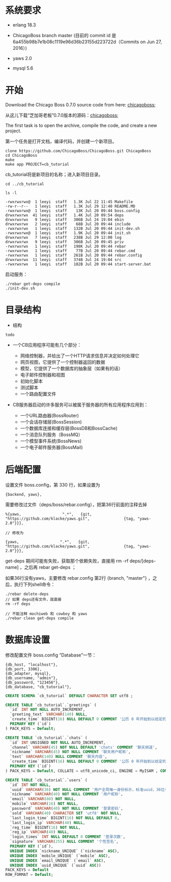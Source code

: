 # 系统要求

* erlang 18.3

* ChicagoBoss branch master (目前的 commit id 是 6a455b98b7e1b08c1119e96d36b23155d223722d（Commits on Jun 27, 2016）)

* yaws 2.0

* mysql 5.6

# 开始

Download the Chicago Boss 0.7.0 source code from here: [chicagoboss](http://www.chicagoboss.org/);

从这儿下载“芝加哥老板”0.7.0版本的源码：[chicagoboss](http://www.chicagoboss.org/);

The first task is to open the archive, compile the code, and create a new project.

第一个任务是打开文档，编译代码，并创建一个新项目。


```shell
clone https://github.com/ChicagoBoss/ChicagoBoss.git ChicagoBoss
cd ChicagoBoss
make
make app PROJECT=cb_tutorial
```

cb_tutorial将是新项目的名称；进入新项目目录。

```shell
cd ../cb_tutorial

ls -l

-rwxrwxrwx@  1 leeyi  staff   1.3K Jul 22 11:45 Makefile
-rw-r--r--   1 leeyi  staff   1.3K Jul 29 12:40 README.MD
-rwxrwxrwx@  1 leeyi  staff    13K Jul 20 09:44 boss.config
drwxrwxrwx  41 leeyi  staff   1.4K Jul 20 09:54 deps
drwxrwxrwx   9 leeyi  staff   306B Jul 24 19:04 ebin
drwxrwxrwx   2 leeyi  staff    68B Jul 20 09:44 include
-rwxrwxrwx   1 leeyi  staff   132B Jul 20 09:44 init-dev.sh
-rwxrwxrwx@  1 leeyi  staff   1.9K Jul 20 09:44 init.sh
drwxrwxrwx   7 leeyi  staff   238B Jul 29 12:00 log
drwxrwxrwx   9 leeyi  staff   306B Jul 20 09:45 priv
-rwxrwxrwx   1 leeyi  staff   198K Jul 20 09:44 rebar
-rwxrwxrwx   1 leeyi  staff    77B Jul 20 09:44 rebar.cmd
-rwxrwxrwx   1 leeyi  staff   261B Jul 20 09:44 rebar.config
drwxrwxrwx  11 leeyi  staff   374B Jul 24 19:04 src
-rwxrwxrwx   1 leeyi  staff   182B Jul 20 09:44 start-server.bat
```

启动服务：

```shell
./rebar get-deps compile
./init-dev.sh
```

# 目录结构

* 结构

```shell
todo
```

* 一个CB应用程序可能有几个部分：

    * 网络控制器，并给出了一个HTTP请求信息并决定如何处理它
    * 网页视图，它提供了一个控制器返回的数据
    * 模型，它提供了一个数据库的抽象层（如果有的话）
    * 电子邮件控制器和视图
    * 初始化脚本
    * 测试脚本
    * 一个路由配置文件

* CB服务器启动的许多服务可以被属于服务器的所有应用程序应用到：

    * 一个URL路由器(BossRouter)
    * 一个会话存储层(BossSession)
    * 一个数据库连接和缓存层(BossDB和BossCache)
    * 一个消息队列服务（BossMQ）
    * 一个模型事件系统(BossNews)
    * 一个电子邮件服务器(BossMail)

# 后端配置

设置文件 boss.config，第 330 行，如果设置为
```config
{backend, yaws},
```
需要修改过文件（deps/boss/rebar.config），把第36行前面的注释去掉

```config
%{yaws,                  ".*",   {git, "https://github.com/klacke/yaws.git",               {tag, "yaws-2.0"}}},

// 修改为

{yaws,                  ".*",   {git, "https://github.com/klacke/yaws.git",               {tag, "yaws-2.0"}}},
```

get-deps 期间可能有失败，获取那个依赖失败，直接用 rm -rf deps/[deps-name] ，之后再 rebar get-deps ；

如果36行没有yaws，主要修改 rebar.config 第2行  {branch, "master"} ，之后，执行下列shell命令：

```shell
./rebar delete-deps
// 如果 deps还有文件，就直接
rm -rf deps

// 不能注释 mochiweb 和 cowboy 和 yaws
./rebar clean get-deps compile
```

# 数据库设置
修改配置文件 boss.config “Database”一节：
```config
{db_host, "localhost"},
{db_port, 3306},
{db_adapter, mysql},
{db_username, "admin"},
{db_password, "123456"},
{db_database, "cb_tutorial"},
```

```sql
CREATE SCHEMA `cb_tutorial` DEFAULT CHARACTER SET utf8 ;

CREATE TABLE `cb_tutorial`.`greetings` (
  `id` INT NOT NULL AUTO_INCREMENT,
  `greeting_text` VARCHAR(140) NULL,
  `create_time` BIGINT(16) NULL DEFAULT 0 COMMENT '公历 0 年开始到以给定的日期和时间(当前的世界标准时间（UTC）)为结束间的秒数',
  PRIMARY KEY (`id`)
) PACK_KEYS = Default;

CREATE TABLE `cb_tutorial`.`chats` (
  `id` INT UNSIGNED NOT NULL AUTO_INCREMENT,
  `channel` VARCHAR(45) NOT NULL DEFAULT 'chats' COMMENT '聊天频道',
  `nickname` VARCHAR(45) NOT NULL COMMENT '聊天用户昵称',
  `text` VARCHAR(140) NULL COMMENT '聊天内容',
  `create_time` BIGINT(16) NULL DEFAULT 0 COMMENT '公历 0 年开始到以给定的日期和时间(当前的世界标准时间（UTC）)为结束间的秒数',
  PRIMARY KEY (`id`)
) PACK_KEYS = Default, COLLATE = utf8_unicode_ci, ENGINE = MyISAM , COMMENT = '聊天室记录' ;

CREATE TABLE `cb_tutorial`.`users` (
  `id` INT NOT NULL,
  `uuid` VARCHAR(36) NOT NULL COMMENT '用户全局唯一身份标示，标准uuid，36位长度',
  `nickname` VARCHAR(40) NOT NULL COMMENT '用户昵称',
  `email` VARCHAR(80) NOT NULL,
  `mobile` VARCHAR(16) NOT NULL,
  `password` VARCHAR(40) NOT NULL COMMENT '登录密码',
  `sold` VARCHAR(40) CHARACTER SET 'utf8' NOT NULL,
  `last_login_time` BIGINT(16) NOT NULL DEFAULT 0,
  `last_login_ip` VARCHAR(40) NULL,
  `reg_time` BIGINT(16) NOT NULL,
  `reg_ip` VARCHAR(40) NULL,
  `login_times` INT NULL DEFAULT 0 COMMENT '登录次数',
  `signature` VARCHAR(255) NULL COMMENT '个性签名',
  PRIMARY KEY (`id`),
  UNIQUE INDEX `nickname_UNIQUE` (`nickname` ASC),
  UNIQUE INDEX `mobile_UNIQUE` (`mobile` ASC),
  UNIQUE INDEX `email_UNIQUE` (`email` ASC),
  UNIQUE INDEX `uuid_UNIQUE` (`uuid` ASC))
PACK_KEYS = Default
ROW_FORMAT = Default;



```

